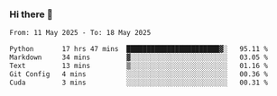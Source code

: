 ### Hi there 👋

<!--[![Top Langs](https://github-readme-stats.vercel.app/api/top-langs/?username=Shuze-Liu)](https://github.com/Shuze-Liu/github-readme-stats)-->
<!--START_SECTION:waka-->

```txt
From: 11 May 2025 - To: 18 May 2025

Python       17 hrs 47 mins  ███████████████████████▓░   95.11 %
Markdown     34 mins         ▓░░░░░░░░░░░░░░░░░░░░░░░░   03.05 %
Text         13 mins         ▒░░░░░░░░░░░░░░░░░░░░░░░░   01.16 %
Git Config   4 mins          ░░░░░░░░░░░░░░░░░░░░░░░░░   00.36 %
Cuda         3 mins          ░░░░░░░░░░░░░░░░░░░░░░░░░   00.31 %
```

<!--END_SECTION:waka-->

<!--
**Shuze-Liu/Shuze-Liu** is a ✨ _special_ ✨ repository because its `README.md` (this file) appears on your GitHub profile.

Here are some ideas to get you started:

- 🔭 I’m currently working on ...
- 🌱 I’m currently learning ...
- 👯 I’m looking to collaborate on ...
- 🤔 I’m looking for help with ...
- 💬 Ask me about ...
- 📫 How to reach me: ...
- 😄 Pronouns: ...
- ⚡ Fun fact: ...
-->
